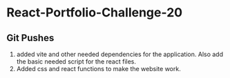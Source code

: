 # React-Portfolio-Challenge-20

## Git Pushes
1. added vite and other needed dependencies for the application. Also add the basic needed script for the react files.
2. Added css and react functions to make the website work.